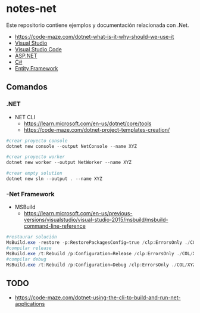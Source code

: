 # notes-net

Este repositorio contiene ejemplos y documentación relacionada con .Net.

- <https://code-maze.com/dotnet-what-is-it-why-should-we-use-it>
- [Visual Studio](./README-vs.md)
- [Visual Studio Code](./README-vsc.md)
- [ASP.NET](./README-aspnet.md)
- [C#](./README-csharp.md)
- [Entity Framework](./README-ef.md)

## Comandos

### .NET

- NET CLI
  - <https://learn.microsoft.com/en-us/dotnet/core/tools>
  - <https://code-maze.com/dotnet-project-templates-creation/>

```powershell
#crear proyecto console
dotnet new console --output NetConsole --name XYZ

#crear proyecto worker
dotnet new worker --output NetWorker --name XYZ

#crear empty solution
dotnet new sln --output . --name XYZ
```

### -Net Framework

- MSBuild
  - <https://learn.microsoft.com/en-us/previous-versions/visualstudio/visual-studio-2015/msbuild/msbuild-command-line-reference>

```powershell
#restaurar solución
MsBuild.exe -restore -p:RestorePackagesConfig=true /clp:ErrorsOnly ./COL/XYZ.sln
#compilar release
MsBuild.exe /t:Rebuild /p:Configuration=Release /clp:ErrorsOnly ./COL/XYZ.sln
#compilar debug
MsBuild.exe /t:Rebuild /p:Configuration=Debug /clp:ErrorsOnly ./COL/XYZ.sln
```

## TODO

- <https://code-maze.com/dotnet-using-the-cli-to-build-and-run-net-applications>
